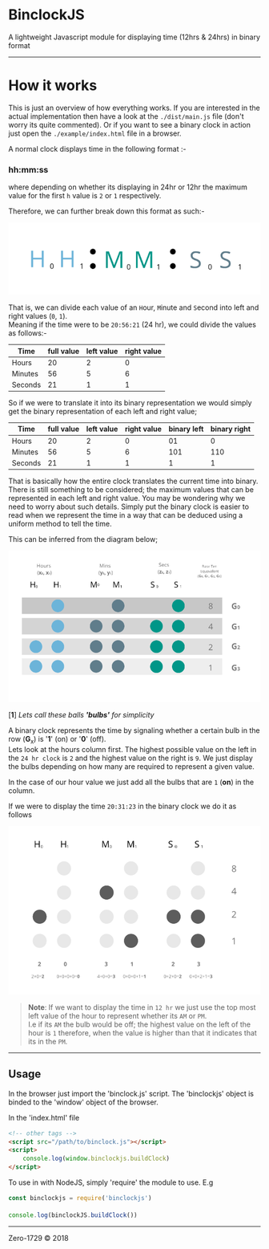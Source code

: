 # BinclockJS

A lightweight Javascript module for displaying time (12hrs & 24hrs) in binary format

---

# How it works

This is just an overview of how everything works. If you are interested in the actual implementation then have a look at the `./dist/main.js` file (don't worry its quite commented). Or if you want to see a binary clock in action just open the `./example/index.html` file in a browser.

A normal clock displays time in the following format :-

### hh:mm:ss

where depending on whether its displaying in 24hr or 12hr the maximum value for the first `h` value is `2` or `1` respectively.

Therefore, we can further break down this format as such:-

![clock_format](./imgs/clock_format.png)

That is, we can divide each value of an `H`our, `M`inute and `S`econd into left and right values (`0`, `1`). <br>
Meaning if the time were to be `20:56:21` (24 hr), we could divide the values as follows:-

|    Time    |  full value  |  left value   |  right value  |
|------------|--------------|---------------|---------------|
|   Hours    |     20       |       2       |       0       |
|   Minutes  |     56       |       5       |       6       |
|   Seconds  |     21       |       1       |       1       |


So if we were to translate it into its binary representation we would simply get the binary representation of each left and right value;

|    Time    |  full value  |  left value   |  right value  |  binary left  |  binary right  |
|------------|--------------|---------------|---------------|---------------|----------------|
|   Hours    |     20       |       2       |       0       |       01      |        0       |
|   Minutes  |     56       |       5       |       6       |      101      |      110       |
|   Seconds  |     21       |       1       |       1       |        1      |        1       |

That is basically how the entire clock translates the current time into binary.
There is still something to be considered; the maximum values that can be represented in each left and right value. You may be wondering why we need to worry about such details. Simply put the binary clock is easier to read when we represent the time in a way that can be deduced using a uniform method to tell the time.

This can be inferred from the diagram below;

![binary_clock_format](./imgs/binary_clock_format.png)

[**1**] *Lets call these balls **'bulbs'** for simplicity*

A binary clock represents the time by signaling whether a certain bulb in the row (**G**<sub>x</sub>) is '**1**' (on) or '**0**' (off).<br>
Lets look at the hours column first. The highest possible value on the left in the `24 hr clock` is `2` and the highest value on the right is `9`. We just display the bulbs depending on how many are required to represent a given value.

In the case of our hour value we just add all the bulbs that are `1` (**on**) in the column.

If we were to display the time `20:31:23` in the binary clock we do it as follows

![binary_clock_sample](./imgs/binary_clock_sample.png)

> **Note**: If we want to display the time in `12 hr` we just use the top most left value of the hour to represent whether its `AM` or `PM`.<br> I.e if its `AM` the bulb would be off; the highest value on the left of the hour is `1` therefore, when the value is higher than that it indicates that its in the `PM`.

---

## Usage

In the browser just import the 'binclock.js' script. The 'binclockjs' object is binded to the 'window' object of the browser.

In the 'index.html' file
```html
<!-- other tags -->
<script src="/path/to/binclock.js"></script>
<script>
	console.log(window.binclockjs.buildClock)
</script>
```

To use in with NodeJS, simply 'require' the module to use. E.g

```js
const binclockjs = require('binclockjs')

console.log(binclockJS.buildClock())
```

---

Zero-1729 &copy; 2018
